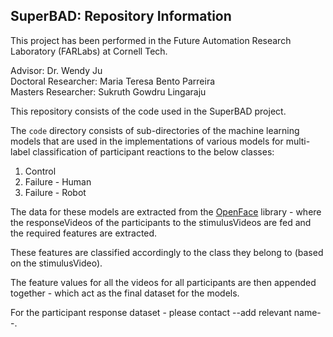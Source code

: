 ## SuperBAD: Repository Information

This project has been performed in the Future Automation Research Laboratory (FARLabs) at Cornell Tech.  

Advisor: Dr. Wendy Ju  
Doctoral Researcher: Maria Teresa Bento Parreira  
Masters Researcher: Sukruth Gowdru Lingaraju

This repository consists of the code used in the SuperBAD project.

The `code` directory consists of sub-directories of the machine learning models that are used in the implementations of various models for multi-label classification of participant reactions to the below classes:

1. Control
1. Failure - Human
1. Failure - Robot

The data for these models are extracted from the [OpenFace](https://github.com/TadasBaltrusaitis/OpenFace) library - where the responseVideos of the participants to the stimulusVideos are fed and the required features are extracted.

These features are classified accordingly to the class they belong to (based on the stimulusVideo).

The feature values for all the videos for all participants are then appended together - which act as the final dataset for the models.

For the participant response dataset - please contact --add relevant name--.